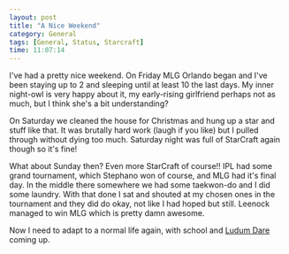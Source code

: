 ```yaml
---
layout: post
title: "A Nice Weekend"
category: General
tags: [General, Status, Starcraft]
time: 11:07:14
---
```

I've had a pretty nice weekend. On Friday MLG Orlando began and I've been staying up to 2 and sleeping until at least 10 the last days. My inner night-owl is very happy about it, my early-rising girlfriend perhaps not as much, but I think she's a bit understanding?

On Saturday we cleaned the house for Christmas and hung up a star and stuff like that. It was brutally hard work (laugh if you like) but I pulled through without dying too much. Saturday night was full of StarCraft again though so it's fine!

What about Sunday then? Even more StarCraft of course!! IPL had some grand tournament, which Stephano won of course, and MLG had it's final day. In the middle there somewhere we had some taekwon-do and I did some laundry. With that done I sat and shouted at my chosen ones in the tournament and they did do okay, not like I had hoped but still. Leenock managed to win MLG which is pretty damn awesome.

Now I need to adapt to a normal life again, with school and [Ludum Dare](http://www.ludumdare.com/compo/) coming up.

